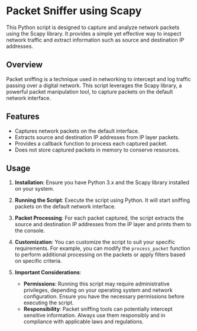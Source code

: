 # Packet Sniffer using Scapy

This Python script is designed to capture and analyze network packets using the Scapy library. It provides a simple yet effective way to inspect network traffic and extract information such as source and destination IP addresses.

## Overview

Packet sniffing is a technique used in networking to intercept and log traffic passing over a digital network. This script leverages the Scapy library, a powerful packet manipulation tool, to capture packets on the default network interface.

## Features

- Captures network packets on the default interface.
- Extracts source and destination IP addresses from IP layer packets.
- Provides a callback function to process each captured packet.
- Does not store captured packets in memory to conserve resources.

## Usage

1. **Installation**: Ensure you have Python 3.x and the Scapy library installed on your system.

2. **Running the Script**: Execute the script using Python. It will start sniffing packets on the default network interface.

3. **Packet Processing**: For each packet captured, the script extracts the source and destination IP addresses from the IP layer and prints them to the console.

4. **Customization**: You can customize the script to suit your specific requirements. For example, you can modify the `process_packet` function to perform additional processing on the packets or apply filters based on specific criteria.

5. **Important Considerations**: 
   - **Permissions**: Running this script may require administrative privileges, depending on your operating system and network configuration. Ensure you have the necessary permissions before executing the script.
   - **Responsibility**: Packet sniffing tools can potentially intercept sensitive information. Always use them responsibly and in compliance with applicable laws and regulations.